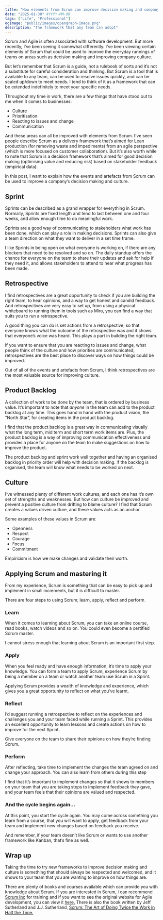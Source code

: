 ```yaml
---
title: "How elements from Scrum can improve decision making and company culture"
date: "2025-01-30" #YYYY-MM-DD
tags: ["Life", "Professional"]
ogImage: "public/images/opengraph-image.png"
description: "The framework that any team can adopt"
---
```


Scrum and Agile is often associated with software development. But more recently, I’ve been seeing it somewhat differently. I’ve been viewing certain elements of Scrum that could be used to improve the everyday runnings of teams on areas such as decision making and improving company culture.

But let’s remember that Scrum is a guide, not a rulebook of sorts and it’s not a substitute for careful consideration and thinking. But Scrum is a tool that is available to any team, can be used to resolve issues quickly, and can be scaled up/down to meet needs. I tend to think of it as a framework that can be extended indefinitely to meet your specific needs.

Throughout my time in work, there are a few things that have stood out to me when it comes to businesses:

- Culture
- Prioritisation
- Reacting to issues and change
- Communication

And these areas can all be improved with elements from Scrum. I’ve seen people describe Scrum as a delivery framework that’s aimed for Lean production (for removing waste and impediments) from an agile perspective (which is more focused on customer collaboration). But it’s also worth while to note that Scrum is a decision framework that’s aimed for good decision making (optimising value and reducing risk) based on stakeholder feedback (empirical data).

In this post, I want to explain how the events and artefacts from Scrum can be used to improve a company’s decision making and culture.

## Sprint

Sprints can be described as a grand wrapper for everything in Scrum. Normally, Sprints are fixed length and tend to last between one and four weeks, and allow enough time to do meaningful work.

Sprints are a good way of communicating to stakeholders what work has been done, which can play a role in making decisions. Sprints can also give a team direction on what they want to deliver in a set time frame.

I like Sprints in being open on what everyone is working on, if there are any blockers that need to be resolved and so on. The daily standup offers the chance for everyone on the team to share their updates and ask for help if they need it, and allows stakeholders to attend to hear what progress has been made.

## Retrospective

I find retrospectives are a great opportunity to check if you are building the right team, to hear opinions, and a way to get honest and candid feedback. And retrospectives are very easy to set up, from using a physical whiteboard to running them in tools such as Miro, you can find a way that suits you to run a retrospective.

A good thing you can do is set actions from a retrospective, so that everyone knows what the outcome of the retrospective was and it shows that everyone’s voice was heard. This plays a part in building the right team.

If you want to ensure that you are reacting to issues and change, what people think of the culture and how priorities are communicated, retrospectives are the best place to discover ways on how things could be improved.

Out of all of the events and artefacts from Scrum, I think retrospectives are the most valuable source for improving culture.

## Product Backlog

A collection of work to be done by the team, that is ordered by business value. It’s important to note that *anyone* in the team can add to the product backlog at any time. This goes hand in hand with the product vision, the “North Star”, for creating items in the product backlog.

I find that the product backlog is a great way in communicating visually what the long term, mid term and short term work items are. Plus, the product backlog is a way of improving communication effectiveness and provides a place for anyone on the team to make suggestions on how to improve the product.

The product backlog and sprint work well together and having an organised backlog in priority order will help with decision making. If the backlog is organised, the team will know what needs to be worked on next.

## Culture

I’ve witnessed plenty of different work cultures, and each one has it’s own set of strengths and weaknesses. But how can culture be improved and prevent a positive culture from drifting to blame culture? I find that Scrum creates a values driven culture, and these values acts as an anchor.

Some examples of these values in Scrum are:

- Openness
- Respect
- Courage
- Focus
- Commitment

Empiricism is how we make changes and validate their worth.

## Applying Scrum and mastering it

From my experience, Scrum is something that can be easy to pick up and implement in small increments, but it is difficult to master.

There are four steps to using Scrum; learn, apply, reflect and perform.

### Learn

When it comes to learning about Scrum, you can take an online course, read books, watch videos and so on. You could even become a certified Scrum master.

I cannot stress enough that learning about Scrum is an important first step.

### Apply

When you feel ready and have enough information, it’s time to apply your knowledge. You can form a team to apply Scrum, experience Scrum by being a member on a team or watch another team use Scrum in a Sprint.

Applying Scrum provides a wealth of knowledge and experience, which gives you a great opportunity to reflect on what you’ve learnt.

### Reflect

I’d suggest running a retrospective to reflect on the experiences and challenges you and your team faced while running a Sprint. This provides an excellent opportunity to learn lessons and create actions on how to improve for the next Sprint.

Give everyone on the team to share their opinions on how they’re finding Scrum.

### Perform

After reflecting, take time to implement the changes the team agreed on and change your approach. You can also learn from others during this step

I find that it’s important to implement changes so that it shows to members on your team that you are taking steps to implement feedback they gave, and your team feels that their opinions are valued and respected.

### And the cycle begins again…

At this point, you start the cycle again. You may come across something you learn from a course, that you will want to apply, get feedback from your team and implement new changes based on feedback you receive.

And remember, if your team doesn’t like Scrum or wants to use another framework like Kanban, that’s fine as well.

## Wrap up

Taking the time to try new frameworks to improve decision making and culture is something that should always be respected and welcomed, and it shows to your team that you are wanting to improve on how things are.

There are plenty of books and courses available which can provide you with knowledge about Scrum. If you are interested in Scrum, I can recommend [Scrum Inc](https://www.scruminc.com/) for training and if you want to see the original website for Agile development, you can view it [here.](https://agilemanifesto.org/) There is also the book written by Jeff Sutherland and J.J. Sutherland, [Scrum: The Art of Doing Twice the Work in Half the Time.](https://www.amazon.co.uk/Scrum-Doing-Twice-Work-Half/dp/1847941109?_encoding=UTF8&dib_tag=se&dib=eyJ2IjoiMSJ9.Xb-u4BXh3pUwJmzzFCOY3wroqSicvw0_7RByifpnvyt6K77iMLmIZuuYhsQPGQrzMVqtu1E0fCiC9MWsdQhb9PRlO99B-8Hsy0sek3qEo9Bxj8XdHsNFNpZ3yw8t1k0nm1UOMalHXzKgjxZZiLTrsXHxo9NEOI4PqdKwaiGrPJ1BqeLPP0j8RDjRB2JT7Eu2p4V28JoMU6lBtFsQvVXllnRochUieL4hz_wXhQRemrE.tqNN7UwdK-jlFD_zkoLl3ZSBjmcQkLNSMGiwP1FYXrU&qid=1738242286&sr=8-1)
